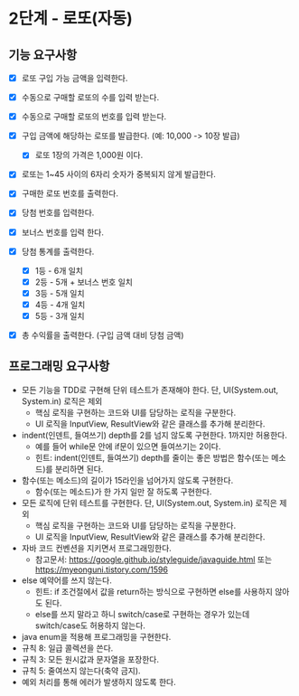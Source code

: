 # 2단계 - 로또(자동)

## 기능 요구사항
-[x] 로또 구입 가능 금액을 입력한다.
-[x] 수동으로 구매할 로또의 수를 입력 받는다.
-[x] 수동으로 구매할 로또의 번호를 입력 받는다.
-[x] 구입 금액에 해당하는 로또를 발급한다. (예: 10,000 -> 10장 발급)
  -[x] 로또 1장의 가격은 1,000원 이다.
-[x] 로또는 1~45 사이의 6자리 숫자가 중복되지 않게 발급한다.
-[x] 구매한 로또 번호를 출력한다.
-[x] 당첨 번호를 입력한다.
-[x] 보너스 번호를 입력 한다. 
-[x] 당첨 통계를 출력한다. 
  - [x] 1등 - 6개 일치
  - [x] 2등 - 5개 + 보너스 번호 일치
  - [x] 3등 - 5개 일치
  - [x] 4등 - 4개 일치
  - [x] 5등 - 3개 일치
-[x] 총 수익률을 출력한다. (구입 금액 대비 당첨 금액)  


## 프로그래밍 요구사항

- 모든 기능을 TDD로 구현해 단위 테스트가 존재해야 한다. 단, UI(System.out, System.in) 로직은 제외
  - 핵심 로직을 구현하는 코드와 UI를 담당하는 로직을 구분한다.
  - UI 로직을 InputView, ResultView와 같은 클래스를 추가해 분리한다.
- indent(인덴트, 들여쓰기) depth를 2를 넘지 않도록 구현한다. 1까지만 허용한다.
  - 예를 들어 while문 안에 if문이 있으면 들여쓰기는 2이다.
  - 힌트: indent(인덴트, 들여쓰기) depth를 줄이는 좋은 방법은 함수(또는 메소드)를 분리하면 된다.
- 함수(또는 메소드)의 길이가 15라인을 넘어가지 않도록 구현한다.
  - 함수(또는 메소드)가 한 가지 일만 잘 하도록 구현한다.
- 모든 로직에 단위 테스트를 구현한다. 단, UI(System.out, System.in) 로직은 제외
  - 핵심 로직을 구현하는 코드와 UI를 담당하는 로직을 구분한다.
  - UI 로직을 InputView, ResultView와 같은 클래스를 추가해 분리한다.
- 자바 코드 컨벤션을 지키면서 프로그래밍한다.
  - 참고문서: https://google.github.io/styleguide/javaguide.html 또는 https://myeonguni.tistory.com/1596
- else 예약어를 쓰지 않는다.
  - 힌트: if 조건절에서 값을 return하는 방식으로 구현하면 else를 사용하지 않아도 된다.
  - else를 쓰지 말라고 하니 switch/case로 구현하는 경우가 있는데 switch/case도 허용하지 않는다.
- java enum을 적용해 프로그래밍을 구현한다.
- 규칙 8: 일급 콜렉션을 쓴다.
- 규칙 3: 모든 원시값과 문자열을 포장한다.
- 규칙 5: 줄여쓰지 않는다(축약 금지).
- 예외 처리를 통해 에러가 발생하지 않도록 한다.